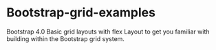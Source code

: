 # Bootstrap-grid-examples
Bootstrap 4.0 Basic grid layouts with flex Layout to get you familiar with building within the Bootstrap grid system.
